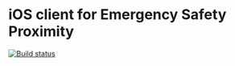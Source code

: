 # iOS client for Emergency Safety Proximity

[![Build status](https://build.appcenter.ms/v0.1/apps/345383cf-929d-4860-b775-90ef9e6d5b48/branches/master/badge)](https://appcenter.ms)
